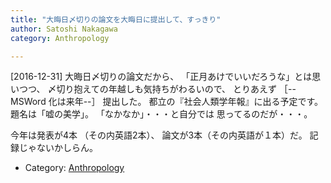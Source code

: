 ```yaml
---
title: "大晦日〆切りの論文を大晦日に提出して、すっきり"
author: Satoshi Nakagawa
category: Anthropology

---
```


[2016-12-31]  大晦日〆切りの論文だから、
「正月あけでいいだろうな」とは思いつつ、
〆切り抱えての年越しも気持ちがわるいので、
とりあえず
［--MSWord 化は来年--］
提出した。
都立の『社会人類学年報』に出る予定です。
題名は「嘘の美学」。
「なかなか」・・・と自分では
思ってるのだが・・・。

 今年は発表が4本
（その内英語2本）、
論文が3本（その内英語が１本）だ。
記録じゃないかしらん。

- Category: [Anthropology](/categories.html#Anthropology)

